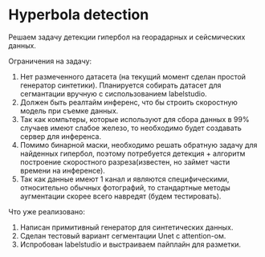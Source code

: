 # Hyperbola detection
Решаем задачу детекции гипербол на георадарных и сейсмических данных.

Ограничения на задачу:
1. Нет размеченного датасета (на текущий момент сделан простой генератор синтетики). Планируется собирать датасет для сегмантации вручную с сиспользованием labelstudio.
2. Должен быть реалтайм инференс, что бы строить скоростную модель при съемке данных.
3. Так как компьтеры, которые используют для сбора данных в 99% случаев имеют слабое железо, то необходимо будет создавать сервер для инференса.
4. Помимо бинарной маски, необходимо решать обратную задачу для найденных гипербол, поэтому потребуется детекция + алгоритм построение скоростного разреза(известен, но займет части времени на инференсе).
5. Так как данные имеют 1 канал и являются специфическими, относительно обычных фотографий, то стандартные методы аугментации скорее всего навредят (будем тестировать).

Что уже реализовано:
1. Написан примитивный генератор для синтетических данных.
2. Сделан тестовый вариант сегментации Unet с attention-ом.
3. Испробован labelstudio и выстраиваем пайплайн для разметки.
